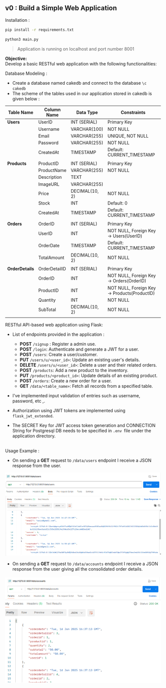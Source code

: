## v0 : Build a Simple Web Application

Installation :

```sh 
pip install -r requirements.txt
```

```sh 
python3 main.py
```

> Application is running on localhost and port number 8001 


**Objective:**  
Develop a basic RESTful web application with the following functionalities:

Database Modeling :

- Create a database named cakedb and connect to the database `\c cakedb`
- The scheme of the tables used in our application stored in cakedb is given below :


| **Table Name**     | **Column Name**    | **Data Type**        | **Constraints**                             |
|---------------------|--------------------|-----------------------|---------------------------------------------|
| **Users**           | UserID            | INT (SERIAL)         | Primary Key                                 |
|                     | Username          | VARCHAR(100)         | NOT NULL                                    |
|                     | Email             | VARCHAR(255)         | UNIQUE, NOT NULL                            |
|                     | Password          | VARCHAR(255)         | NOT NULL                                    |
|                     | CreatedAt         | TIMESTAMP            | Default: CURRENT_TIMESTAMP                  |
|                     |                   |                      |                                             |
| **Products**        | ProductID         | INT (SERIAL)         | Primary Key                                 |
|                     | ProductName       | VARCHAR(255)         | NOT NULL                                    |
|                     | Description       | TEXT                 |                                             |
|                     | ImageURL          | VARCHAR(255)         |                                             |
|                     | Price             | DECIMAL(10, 2)       | NOT NULL                                    |
|                     | Stock             | INT                  | Default: 0                                  |
|                     | CreatedAt         | TIMESTAMP            | Default: CURRENT_TIMESTAMP                  |
|                     |                   |                      |                                             |
| **Orders**          | OrderID           | INT (SERIAL)         | Primary Key                                 |
|                     | UserID            | INT                  | NOT NULL, Foreign Key -> Users(UserID)      |
|                     | OrderDate         | TIMESTAMP            | Default: CURRENT_TIMESTAMP                  |
|                     | TotalAmount       | DECIMAL(10, 2)       | NOT NULL                                    |
|                     |                   |                      |                                             |
| **OrderDetails**    | OrderDetailID     | INT (SERIAL)         | Primary Key                                 |
|                     | OrderID           | INT                  | NOT NULL, Foreign Key -> Orders(OrderID)    |
|                     | ProductID         | INT                  | NOT NULL, Foreign Key -> Products(ProductID)|
|                     | Quantity          | INT                  | NOT NULL                                    |
|                     | SubTotal          | DECIMAL(10, 2)       | NOT NULL                                    |
|                     |                   |                      |                                             |
 
RESTful API-based web application using Flask:

- List of endpoints provided in the application : 
    - **POST** `/signup` : Register a admin use.
    - **POST** `/login`: Authenticate and generate a JWT for a user.
    - **POST** `/users`: Create a user/customer.
    - **PUT** `/users/u/<user_id>`: Update an existing user's details.
    - **DELETE** `/users/u/<user_id>`: Delete a user and their related orders.
    - **POST** `/products`: Add a new product to the inventory.
    - **PUT** `/products/<product_id>`: Update details of an existing product.
    - **POST** `/orders`: Create a new order for a user.
    - **GET** `/data/<table_name>`: Fetch all records from a specified table.



- I've implemented input validation of entries such as username, password, etc ,.
- Authorization using JWT tokens are implemented using `flask_jwt_extended`.
- The SECRET Key for JWT access token generation and CONNECTION String for Postgresql DB needs to be specified in `.env `file under the application directory.
  
<br>
Usage Example :  

- On sending a **GET** request to `/data/users` endpoint I receive a JSON response from the user.

![1](../assets/4.png)
![1](../assets/3.png)

- On sending a **GET** request to `/data/accounts` endpoint I receive a JSON response from the user giving all the consolidated order details.

![1](../assets/1.png)
![1](../assets/2.png)





